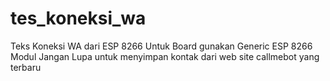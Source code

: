 # tes_koneksi_wa
Teks Koneksi WA dari ESP 8266
Untuk Board gunakan Generic ESP 8266 Modul
Jangan Lupa untuk menyimpan kontak dari web site callmebot yang terbaru
